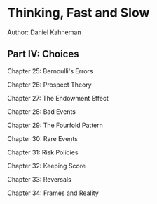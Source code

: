 
# Thinking, Fast and Slow
Author: Daniel Kahneman

## Part IV: Choices

Chapter 25: Bernoulli's Errors

Chapter 26: Prospect Theory

Chapter 27: The Endowment Effect

Chapter 28: Bad Events

Chapter 29: The Fourfold Pattern

Chapter 30: Rare Events

Chapter 31: Risk Policies

Chapter 32: Keeping Score

Chapter 33: Reversals

Chapter 34: Frames and Reality
